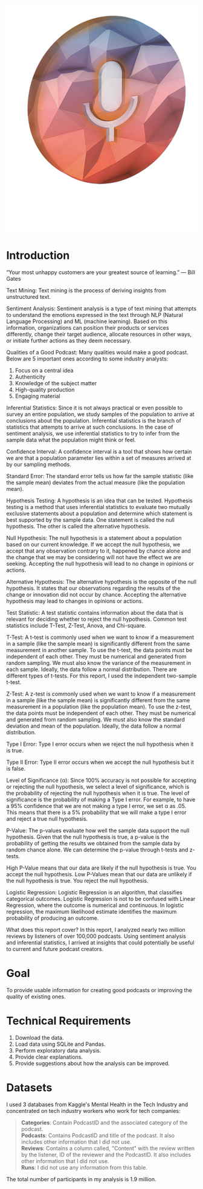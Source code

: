 ![Alt_Text](https://github.com/KevinNourian/Podcast-Reviews/blob/main/Images/microphone-gdc11634c2_1920.png)

# Introduction
“Your most unhappy customers are your greatest source of learning.” — Bill Gates

Text Mining: Text mining is the process of deriving insights from unstructured text.

Sentiment Analysis: Sentiment analysis is a type of text mining that attempts to understand the emotions expressed in the text through NLP (Natural Language Processing) and ML (machine learning). Based on this information, organizations can position their products or services differently, change their target audience, allocate resources in other ways, or initiate further actions as they deem necessary.

Qualities of a Good Podcast: Many qualities would make a good podcast. Below are 5 important ones according to some industry analysts:

1. Focus on a central idea
1. Authenticity
2. Knowledge of the subject matter
3. High-quality production
4. Engaging material

Inferential Statistics: Since it is not always practical or even possible to survey an entire population, we study samples of the population to arrive at conclusions about the population. Inferential statistics is the branch of statistics that attempts to arrive at such conclusions. In the case of sentiment analysis, we use inferential statistics to try to infer from the sample data what the population might think or feel.

Confidence Interval: A confidence interval is a tool that shows how certain we are that a population parameter lies within a set of measures arrived at by our sampling methods.

Standard Error: The standard error tells us how far the sample statistic (like the sample mean) deviates from the actual measure (like the population mean).

Hypothesis Testing: A hypothesis is an idea that can be tested. Hypothesis testing is a method that uses inferential statistics to evaluate two mutually exclusive statements about a population and determine which statement is best supported by the sample data. One statement is called the null hypothesis. The other is called the alternative hypothesis.

Null Hypothesis: The null hypothesis is a statement about a population based on our current knowledge. If we accept the null hypothesis, we accept that any observation contrary to it, happened by chance alone and the change that we may be considering will not have the effect we are seeking. Accepting the null hypothesis will lead to no change in opinions or actions.

Alternative Hypothesis: The alternative hypothesis is the opposite of the null hypothesis. It states that our observations regarding the results of the change or innovation did not occur by chance. Accepting the alternative hypothesis may lead to changes in opinions or actions.

Test Statistic: A test statistic contains information about the data that is relevant for deciding whether to reject the null hypothesis. Common test statistics include T-Test, Z-Test, Anova, and Chi-square.

T-Test: A t-test is commonly used when we want to know if a measurement in a sample (like the sample mean) is significantly different from the same measurement in another sample. To use the t-test, the data points must be independent of each other. They must be numerical and generated from random sampling. We must also know the variance of the measurement in each sample. Ideally, the data follow a normal distribution. There are different types of t-tests. For this report, I used the independent two-sample t-test.

Z-Test: A z-test is commonly used when we want to know if a measurement in a sample (like the sample mean) is significantly different from the same measurement in a population (like the population mean). To use the z-test, the data points must be independent of each other. They must be numerical and generated from random sampling. We must also know the standard deviation and mean of the population. Ideally, the data follow a normal distribution.

Type I Error: Type I error occurs when we reject the null hypothesis when it is true.

Type II Error: Type II error occurs when we accept the null hypothesis but it is false.

Level of Significance (α): Since 100% accuracy is not possible for accepting or rejecting the null hypothesis, we select a level of significance, which is the probability of rejecting the null hypothesis when it is true. The level of significance is the probability of making a Type I error. For example, to have a 95% confidence that we are not making a type I error, we set α as .05. This means that there is a 5% probability that we will make a type I error and reject a true null hypothesis.

P-Value: The p-values evaluate how well the sample data support the null hypothesis. Given that the null hypothesis is true, a p-value is the probability of getting the results we obtained from the sample data by random chance alone. We can determine the p-value through t-tests and z-tests.

High P-Value means that our data are likely if the null hypothesis is true. You accept the null hypothesis.
Low P-Values mean that our data are unlikely if the null hypothesis is true. You reject the null hypothesis.

Logistic Regression: Logistic Regression is an algorithm, that classifies categorical outcomes. Logistic Regression is not to be confused with Linear Regression, where the outcome is numerical and continuous. In logistic regression, the maximum likelihood estimate identifies the maximum probability of producing an outcome.

What does this report cover?
In this report, I analyzed nearly two million reviews by listeners of over 100,000 podcasts. Using sentiment analysis and inferential statistics, I arrived at insights that could potentially be useful to current and future podcast creators.

# Goal
To provide usable information for creating good podcasts or improving the quality of existing ones.

# Technical Requirements

1. Download the data.
2. Load data using SQLite and Pandas.
3. Perform exploratory data analysis.
4. Provide clear explanations.
5. Provide suggestions about how the analysis can be improved.

# Datasets

I used 3 databases from Kaggle's Mental Health in the Tech Industry and concentrated on tech industry workers who work for tech companies:

> **Categories**: Contain PodcastID and the associated category of the podcast. <BR>
> **Podcasts**: Contains PodcastID and title of the podcast. It also includes other information that I did not use. <BR>
> **Reviews**: Contains a column called, "Content" with the review written by the listener, ID of the reviewer and the PodcastID. It also includes other information that I did not use. <BR>
> **Runs**: I did not use any information from this table.

The total number of participants in my analysis is 1.9 million.
